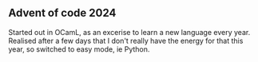 ## Advent of code 2024
Started out in OCamL, as an excerise to learn a new language every year.
Realised after a few days that I don't really have the energy for that this year, so switched 
to easy mode, ie Python.